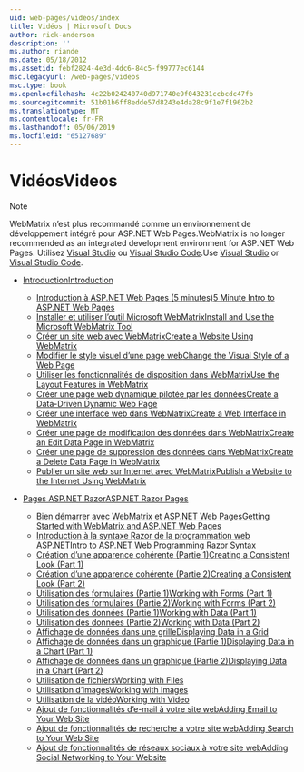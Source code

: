 ```yaml
---
uid: web-pages/videos/index
title: Vidéos | Microsoft Docs
author: rick-anderson
description: ''
ms.author: riande
ms.date: 05/18/2012
ms.assetid: febf2824-4e3d-4dc6-84c5-f99777ec6144
msc.legacyurl: /web-pages/videos
msc.type: book
ms.openlocfilehash: 4c22b024240740d971740e9f043231ccbcdc47fb
ms.sourcegitcommit: 51b01b6ff8edde57d8243e4da28c9f1e7f1962b2
ms.translationtype: MT
ms.contentlocale: fr-FR
ms.lasthandoff: 05/06/2019
ms.locfileid: "65127689"
---
```

# <a name="videos"></a><span data-ttu-id="f6625-102">Vidéos</span><span class="sxs-lookup"><span data-stu-id="f6625-102">Videos</span></span>

> [!NOTE] 
> <span data-ttu-id="f6625-103">WebMatrix n’est plus recommandé comme un environnement de développement intégré pour ASP.NET Web Pages.</span><span class="sxs-lookup"><span data-stu-id="f6625-103">WebMatrix is no longer recommended as an integrated development environment for ASP.NET Web Pages.</span></span> <span data-ttu-id="f6625-104">Utilisez [Visual Studio](xref:aspnet/web-pages/overview/getting-started/program-asp-net-web-pages-in-visual-studio) ou [Visual Studio Code](https://code.visualstudio.com/).</span><span class="sxs-lookup"><span data-stu-id="f6625-104">Use [Visual Studio](xref:aspnet/web-pages/overview/getting-started/program-asp-net-web-pages-in-visual-studio) or [Visual Studio Code](https://code.visualstudio.com/).</span></span>

- [<span data-ttu-id="f6625-105">Introduction</span><span class="sxs-lookup"><span data-stu-id="f6625-105">Introduction</span></span>](introduction/index.md)

    - [<span data-ttu-id="f6625-106">Introduction à ASP.NET Web Pages (5 minutes)</span><span class="sxs-lookup"><span data-stu-id="f6625-106">5 Minute Intro to ASP.NET Web Pages</span></span>](introduction/5-minute-introduction-to-aspnet-web-pages.md)
    - [<span data-ttu-id="f6625-107">Installer et utiliser l’outil Microsoft WebMatrix</span><span class="sxs-lookup"><span data-stu-id="f6625-107">Install and Use the Microsoft WebMatrix Tool</span></span>](introduction/install-and-use-the-microsoft-webmatrix-tool.md)
    - [<span data-ttu-id="f6625-108">Créer un site web avec WebMatrix</span><span class="sxs-lookup"><span data-stu-id="f6625-108">Create a Website Using WebMatrix</span></span>](introduction/create-a-website-using-webmatrix.md)
    - [<span data-ttu-id="f6625-109">Modifier le style visuel d’une page web</span><span class="sxs-lookup"><span data-stu-id="f6625-109">Change the Visual Style of a Web Page</span></span>](introduction/change-the-visual-style-of-a-web-page.md)
    - [<span data-ttu-id="f6625-110">Utiliser les fonctionnalités de disposition dans WebMatrix</span><span class="sxs-lookup"><span data-stu-id="f6625-110">Use the Layout Features in WebMatrix</span></span>](introduction/use-the-layout-features-in-webmatrix.md)
    - [<span data-ttu-id="f6625-111">Créer une page web dynamique pilotée par les données</span><span class="sxs-lookup"><span data-stu-id="f6625-111">Create a Data-Driven Dynamic Web Page</span></span>](introduction/create-a-data-driven-dynamic-web-page.md)
    - [<span data-ttu-id="f6625-112">Créer une interface web dans WebMatrix</span><span class="sxs-lookup"><span data-stu-id="f6625-112">Create a Web Interface in WebMatrix</span></span>](introduction/create-a-web-interface-in-webmatrix.md)
    - [<span data-ttu-id="f6625-113">Créer une page de modification des données dans WebMatrix</span><span class="sxs-lookup"><span data-stu-id="f6625-113">Create an Edit Data Page in WebMatrix</span></span>](introduction/create-an-edit-data-page-in-webmatrix.md)
    - [<span data-ttu-id="f6625-114">Créer une page de suppression des données dans WebMatrix</span><span class="sxs-lookup"><span data-stu-id="f6625-114">Create a Delete Data Page in WebMatrix</span></span>](introduction/create-a-delete-data-page-in-webmatrix.md)
    - [<span data-ttu-id="f6625-115">Publier un site web sur Internet avec WebMatrix</span><span class="sxs-lookup"><span data-stu-id="f6625-115">Publish a Website to the Internet Using WebMatrix</span></span>](introduction/publish-a-website-to-the-internet-using-webmatrix.md)
- [<span data-ttu-id="f6625-116">Pages ASP.NET Razor</span><span class="sxs-lookup"><span data-stu-id="f6625-116">ASP.NET Razor Pages</span></span>](aspnet-razor-pages/index.md)

    - [<span data-ttu-id="f6625-117">Bien démarrer avec WebMatrix et ASP.NET Web Pages</span><span class="sxs-lookup"><span data-stu-id="f6625-117">Getting Started with WebMatrix and ASP.NET Web Pages</span></span>](aspnet-razor-pages/getting-started-with-webmatrix-and-aspnet-web-pages.md)
    - [<span data-ttu-id="f6625-118">Introduction à la syntaxe Razor de la programmation web ASP.NET</span><span class="sxs-lookup"><span data-stu-id="f6625-118">Intro to ASP.NET Web Programming Razor Syntax</span></span>](aspnet-razor-pages/introduction-to-aspnet-web-programming-using-the-razor-syntax.md)
    - [<span data-ttu-id="f6625-119">Création d’une apparence cohérente (Partie 1)</span><span class="sxs-lookup"><span data-stu-id="f6625-119">Creating a Consistent Look (Part 1)</span></span>](aspnet-razor-pages/creating-a-consistent-look-part-1.md)
    - [<span data-ttu-id="f6625-120">Création d’une apparence cohérente (Partie 2)</span><span class="sxs-lookup"><span data-stu-id="f6625-120">Creating a Consistent Look (Part 2)</span></span>](aspnet-razor-pages/creating-a-consistent-look-part-2.md)
    - [<span data-ttu-id="f6625-121">Utilisation des formulaires (Partie 1)</span><span class="sxs-lookup"><span data-stu-id="f6625-121">Working with Forms (Part 1)</span></span>](aspnet-razor-pages/working-with-forms-part-1.md)
    - [<span data-ttu-id="f6625-122">Utilisation des formulaires (Partie 2)</span><span class="sxs-lookup"><span data-stu-id="f6625-122">Working with Forms (Part 2)</span></span>](aspnet-razor-pages/working-with-forms-part-2.md)
    - [<span data-ttu-id="f6625-123">Utilisation des données (Partie 1)</span><span class="sxs-lookup"><span data-stu-id="f6625-123">Working with Data (Part 1)</span></span>](aspnet-razor-pages/working-with-data-part-1.md)
    - [<span data-ttu-id="f6625-124">Utilisation des données (Partie 2)</span><span class="sxs-lookup"><span data-stu-id="f6625-124">Working with Data (Part 2)</span></span>](aspnet-razor-pages/working-with-data-part-2.md)
    - [<span data-ttu-id="f6625-125">Affichage de données dans une grille</span><span class="sxs-lookup"><span data-stu-id="f6625-125">Displaying Data in a Grid</span></span>](aspnet-razor-pages/displaying-data-in-a-grid.md)
    - [<span data-ttu-id="f6625-126">Affichage de données dans un graphique (Partie 1)</span><span class="sxs-lookup"><span data-stu-id="f6625-126">Displaying Data in a Chart (Part 1)</span></span>](aspnet-razor-pages/displaying-data-in-a-chart-part-1.md)
    - [<span data-ttu-id="f6625-127">Affichage de données dans un graphique (Partie 2)</span><span class="sxs-lookup"><span data-stu-id="f6625-127">Displaying Data in a Chart (Part 2)</span></span>](aspnet-razor-pages/displaying-data-in-a-chart-part-2.md)
    - [<span data-ttu-id="f6625-128">Utilisation de fichiers</span><span class="sxs-lookup"><span data-stu-id="f6625-128">Working with Files</span></span>](aspnet-razor-pages/working-with-files.md)
    - [<span data-ttu-id="f6625-129">Utilisation d’images</span><span class="sxs-lookup"><span data-stu-id="f6625-129">Working with Images</span></span>](aspnet-razor-pages/working-with-images.md)
    - [<span data-ttu-id="f6625-130">Utilisation de la vidéo</span><span class="sxs-lookup"><span data-stu-id="f6625-130">Working with Video</span></span>](aspnet-razor-pages/working-with-video.md)
    - [<span data-ttu-id="f6625-131">Ajout de fonctionnalités d’e-mail à votre site web</span><span class="sxs-lookup"><span data-stu-id="f6625-131">Adding Email to Your Web Site</span></span>](aspnet-razor-pages/adding-email-to-your-web-site.md)
    - [<span data-ttu-id="f6625-132">Ajout de fonctionnalités de recherche à votre site web</span><span class="sxs-lookup"><span data-stu-id="f6625-132">Adding Search to Your Web Site</span></span>](aspnet-razor-pages/adding-search-to-your-web-site.md)
    - [<span data-ttu-id="f6625-133">Ajout de fonctionnalités de réseaux sociaux à votre site web</span><span class="sxs-lookup"><span data-stu-id="f6625-133">Adding Social Networking to Your Website</span></span>](aspnet-razor-pages/adding-social-networking-to-your-website.md)
